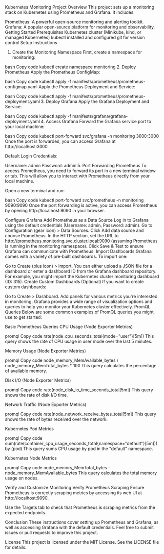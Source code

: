 Kubernetes Monitoring Project
Overview
This project sets up a monitoring stack on Kubernetes using Prometheus and Grafana. It includes:

Prometheus: A powerful open-source monitoring and alerting toolkit.
Grafana: A popular open-source platform for monitoring and observability.
Getting Started
Prerequisites
Kubernetes cluster (Minikube, kind, or managed Kubernetes)
kubectl installed and configured
git for version control
Setup Instructions
1. Create the Monitoring Namespace
First, create a namespace for monitoring:

bash
Copy code
kubectl create namespace monitoring
2. Deploy Prometheus
Apply the Prometheus ConfigMap:

bash
Copy code
kubectl apply -f manifests/prometheus/prometheus-configmap.yaml
Apply the Prometheus Deployment and Service:

bash
Copy code
kubectl apply -f manifests/prometheus/prometheus-deployment.yaml
3. Deploy Grafana
Apply the Grafana Deployment and Service:

bash
Copy code
kubectl apply -f manifests/grafana/grafana-deployment.yaml
4. Access Grafana
Forward the Grafana service port to your local machine:

bash
Copy code
kubectl port-forward svc/grafana -n monitoring 3000:3000
Once the port is forwarded, you can access Grafana at http://localhost:3000.

Default Login Credentials:

Username: admin
Password: admin
5. Port Forwarding Prometheus
To access Prometheus, you need to forward its port in a new terminal window or tab. This will allow you to interact with Prometheus directly from your local machine.

Open a new terminal and run:

bash
Copy code
kubectl port-forward svc/prometheus -n monitoring 9090:9090
Once the port forwarding is active, you can access Prometheus by opening http://localhost:9090 in your browser.

Configure Grafana
Add Prometheus as a Data Source
Log in to Grafana using the default credentials (Username: admin, Password: admin).
Go to Configuration (gear icon) > Data Sources.
Click Add data source and choose Prometheus.
In the HTTP section, set the URL to http://prometheus.monitoring.svc.cluster.local:9090 (assuming Prometheus is running in the monitoring namespace).
Click Save & Test to ensure Grafana can communicate with Prometheus.
Import Dashboards
Grafana comes with a variety of pre-built dashboards. To import one:

Go to Create (plus icon) > Import.
You can either upload a JSON file for a dashboard or enter a dashboard ID from the Grafana dashboard repository.
For example, you might import the Kubernetes cluster monitoring dashboard (ID: 315).
Create Custom Dashboards (Optional)
If you want to create custom dashboards:

Go to Create > Dashboard.
Add panels for various metrics you're interested in monitoring. Grafana provides a wide range of visualization options and queries to help you monitor your Kubernetes cluster effectively.
PromQL Queries
Below are some common examples of PromQL queries you might use to get started:

Basic Prometheus Queries
CPU Usage (Node Exporter Metrics)

promql
Copy code
rate(node_cpu_seconds_total{mode="user"}[5m])
This query shows the rate of CPU usage in user mode over the last 5 minutes.

Memory Usage (Node Exporter Metrics)

promql
Copy code
node_memory_MemAvailable_bytes / node_memory_MemTotal_bytes * 100
This query calculates the percentage of available memory.

Disk I/O (Node Exporter Metrics)

promql
Copy code
rate(node_disk_io_time_seconds_total[5m])
This query shows the rate of disk I/O time.

Network Traffic (Node Exporter Metrics)

promql
Copy code
rate(node_network_receive_bytes_total[5m])
This query shows the rate of bytes received over the network.

Kubernetes Pod Metrics

promql
Copy code
sum(rate(container_cpu_usage_seconds_total{namespace="default"}[5m])) by (pod)
This query sums CPU usage by pod in the "default" namespace.

Kubernetes Node Metrics

promql
Copy code
node_memory_MemTotal_bytes - node_memory_MemAvailable_bytes
This query calculates the total memory usage on nodes.

Verify and Customize Monitoring
Verify Prometheus Scraping
Ensure Prometheus is correctly scraping metrics by accessing its web UI at http://localhost:9090.

Use the Targets tab to check that Prometheus is scraping metrics from the expected endpoints.

Conclusion
These instructions cover setting up Prometheus and Grafana, as well as accessing Grafana with the default credentials. Feel free to submit issues or pull requests to improve this project.

License
This project is licensed under the MIT License. See the LICENSE file for details.
